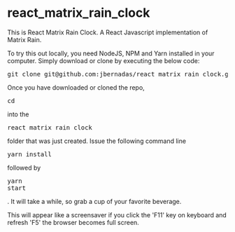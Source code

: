 # react_matrix_rain_clock

This is React Matrix Rain Clock. A React Javascript implementation of Matrix Rain.

To try this out locally, you need NodeJS, NPM and Yarn installed in your computer. Simply download or clone by executing the below code:

<pre>git clone git@github.com:jbernadas/react_matrix_rain_clock.git</pre>

Once you have downloaded or cloned the repo, <pre>cd</pre> into the <pre>react_matrix_rain_clock</pre> folder that was just created. Issue the following command line <pre>yarn install</pre> followed by <pre>yarn start</pre>. It will take a while, so grab a cup of your favorite beverage.

This will appear like a screensaver if you click the 'F11' key on keyboard and refresh 'F5' the browser becomes full screen.
